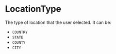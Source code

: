 # LocationType

The type of location that the user selected. It can be:

- `COUNTRY`
- `STATE`
- `COUNTY`
- `CITY`